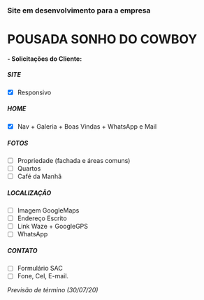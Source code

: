 ### Site em desenvolvimento para a empresa
# POUSADA SONHO DO COWBOY

**- Solicitações do Cliente:**
##### SITE
- [x] Responsivo
##### HOME
- [x] Nav + Galeria + Boas Vindas + WhatsApp e Mail
##### FOTOS
- [ ] Propriedade (fachada e áreas comuns)
- [ ] Quartos
- [ ] Café da Manhã
##### LOCALIZAÇÃO
- [ ] Imagem GoogleMaps
- [ ] Endereço Escrito
- [ ] Link Waze + GoogleGPS
- [ ] WhatsApp
##### CONTATO
- [ ] Formulário SAC
- [ ] Fone, Cel, E-mail.

*Previsão de término (30/07/20)*